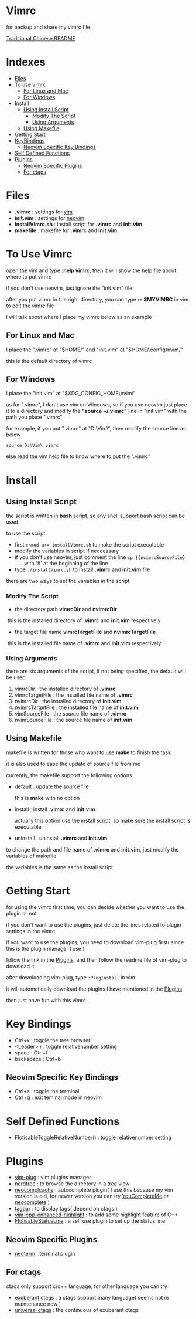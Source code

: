# Vimrc
for backup and share my vimrc file

[Traditional Chinese README](README_zh-TW.md)
# Indexes
- [Files](#files)
- [To use vimrc](#to-use-vimrc)
  - [For Linux and Mac](#for-linux-and-mac)
  - [For Windows](#for-windows)
- [Install](#install)
  - [Using Install Script](#using-install-script)
    - [Modify The Script](#modify-the-script)
    - [Using Arguments](#using-arguments)
  - [Using Makefile](#using-makefile)
- [Getting Start](#getting-start)
- [KeyBindings](#key-bindings)
  - [Neovim Specific Key Bindings](#neovim-specific-key-bindings)
- [Self Defined Functions](#self-defined-functions)
- [Plugins](#plugins)
  - [Neovim Specific Plugins](#neovim-specific-plugins)
  - [For ctags](#for-ctags)
# Files
- **.vimrc**          : settings for [vim](https://github.com/vim/vim)
- **init.vim**        : settings for [neovim](https://github.com/neovim/neovim)
- **installVimrc.sh** : install script for **.vimrc** and **init.vim**
- **makefile**        : makefile for **.vimrc** and **init.vim**
# To Use Vimrc
open the vim and type **:help vimrc**, then it will show the help file about where to put vimrc

if you don't use neovim, just ignore the "init.vim" file

after you put vimrc in the right directory, you can type **:e $MYVIMRC** in vim to edit the vimrc file

I will talk about where I place my vimrc below as an example
## For Linux and Mac
I place the ".vimrc" at "$HOME/" and "init.vim" at "$HOME/.config/nvim/"

this is the default directory of vimrc
## For Windows
I place the "init.vim" at "$XDG_CONFIG_HOME\nvim\\"

as for ".vimrc", I don't use vim on Windows, so if you use neovim just place it to a directory and modify the **"source ~/.vimrc"** line in "init.vim" with the path you place ".vimrc"

for example, if you put ".vimrc" at "D:\Vim\\", then modify the source line as below
```
source D:\Vim\.vimrc
```

else read the vim help file to know where to put the ".vimrc"
# Install
## Using Install Script
the script is written in **bash** script, so any shell support bash script can be used

to use the script

- first ```chmod u+x installVimrc.sh``` to make the script executable
- modify the variables in script if neccessary
- if you don't use neovim, just comment the line ```cp ${nvimrcSourceFile} ...``` with '#' at the beginning of the line
- type ```./installVimrc.sh``` to install **.vimrc** and **init.vim** file

there are two ways to set the variables in the script
### Modify The Script
- the directory path **vimrcDir** and **nvimrcDir**

  this is the installed directory of **.vimrc** and **init.vim** respectively
- the target file name **vimrcTargetFile** and **nvimrcTargetFile**

  this is the installed file name of **.vimrc** and **init.vim** respectively
### Using Arguments
there are six arguments of the script, if not being specified, the default will be used

1. vimrcDir         : the installed directory of **.vimrc**
2. vimrcTargetFile  : the installed file name of **.vimrc**
3. nvimrcDir        : the installed directory of **init.vim**
4. nvimrcTargetFile : the installed file name of **init.vim**
5. vimSourceFile    : the source file name of **.vimrc**
6. nvimSourceFile   : the source file name of **init.vim**
## Using Makefile
makefile is written for those who want to use **make** to finish the task

it is also used to ease the update of source file from me

currently, the makefile support the following options
- default   : update the source file

  this is **make** with no option
- install   : install **.vimrc** and **init.vim**

  actually this option use the install script, so make sure the install script is executable
- uninstall : uninstall **.vimrc** and **init.vim**

to change the path and file name of **.vimrc** and **init.vim**, just modify the variables of makefile

the variables is the same as the install script
# Getting Start
for using the vimrc first time, you can decide whether you want to use the plugin or not

if you don't want to use the plugins, just delete the lines related to plugin settings in the vimrc

if you want to use the plugins, you need to download vim-plug first( since this is the plugin manager I use )

follow the link in the [Plugins](#plugins), and then follow the readme file of vim-plug to download it

after downloading vim-plug, type ```:PlugInstall``` in vim

it will automatically download the plugins I have mentioned in the [Plugins](#plugins)

then just have fun with this vimrc
# Key Bindings
- Ctrl+x      : toggle the tree browser
- \<Leader> r : toggle relativenumber setting
- space       : Ctrl+f
- backspace   : Ctrl+b
## Neovim Specific Key Bindings
- Ctrl+s : toggle the terminal
- Ctrl+q : exit teminal mode in neovim
# Self Defined Functions
- FlotisableToggleRelativeNumber() : toggle relativenumber setting
# Plugins
- [vim-plug](https://github.com/junegunn/vim-plug)                                  : vim plugins manager
- [nerdtree](https://github.com/scrooloose/nerdtree)                                : to browse the directory in a tree view
- [neocomplcache](https://github.com/shougo/neocomplcache.vim)                      : autocomplete plugin( I use this because my vim version is old, for newer version you can try [YouCompleteMe](https://github.com/valloric/youcompleteme) or [neocomplete](https://github.com/shougo/neocomplete.vim) )
- [tagbar](https://github.com/majutsushi/tagbar)                                    : to display tags( depend on ctags )
- [vim-cpp-enhanced-highlight](http://github.com/octol/vim-cpp-enhanced-highlight)  : to add some highlight feature of C++
- [FlotisableStatusLine](https://github.com/flotisable/FlotisableStatusLine)        : a self use plugin to set up the status line
## Neovim Specific Plugins
- [neoterm](https://github.com/kassio/neoterm)                  : terminal plugin
## For ctags
ctags only support c/c++ language, for other language you can try
- [exuberant ctags](http://ctags.sourceforge.net/)            : a ctags support many language( seems not in maintenance now )
- [universal ctags](https://github.com/universal-ctags/ctags) : the continuous of exuberant ctags
